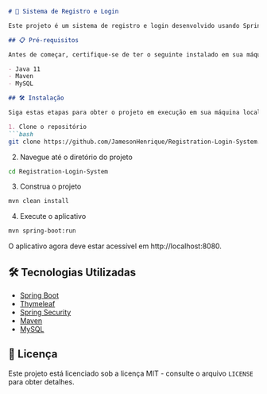 
```markdown
# 🚀 Sistema de Registro e Login

Este projeto é um sistema de registro e login desenvolvido usando Spring Boot e MySQL. Ele permite que os usuários se registrem, façam login e visualizem uma lista de todos os usuários registrados.

## 📋 Pré-requisitos

Antes de começar, certifique-se de ter o seguinte instalado em sua máquina:

- Java 11
- Maven
- MySQL

## 🛠️ Instalação

Siga estas etapas para obter o projeto em execução em sua máquina local:

1. Clone o repositório
```bash
git clone https://github.com/JamesonHenrique/Registration-Login-System.git
```
2. Navegue até o diretório do projeto
```bash
cd Registration-Login-System
```
3. Construa o projeto
```bash
mvn clean install
```
4. Execute o aplicativo
```bash
mvn spring-boot:run
```
O aplicativo agora deve estar acessível em http://localhost:8080.

## 🛠️ Tecnologias Utilizadas

- [Spring Boot](https://spring.io/projects/spring-boot)
- [Thymeleaf](https://www.thymeleaf.org/)
- [Spring Security](https://spring.io/projects/spring-security)
- [Maven](https://maven.apache.org/)
- [MySQL](https://www.mysql.com/)

## 📄 Licença

Este projeto está licenciado sob a licença MIT - consulte o arquivo `LICENSE` para obter detalhes.
```
